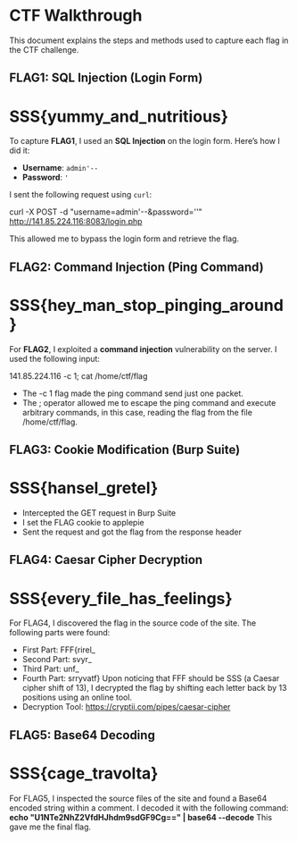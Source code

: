 # CTF Walkthrough

This document explains the steps and methods used to capture each flag in the CTF challenge.

## FLAG1: SQL Injection (Login Form)
# SSS{yummy_and_nutritious}
To capture **FLAG1**, I used an **SQL Injection** on the login form. Here’s how I did it:

- **Username**: `admin'--`
- **Password**: `'`
  
I sent the following request using `curl`:

curl -X POST -d "username=admin'--&password=''" http://141.85.224.116:8083/login.php

This allowed me to bypass the login form and retrieve the flag.

## FLAG2: Command Injection (Ping Command)
# SSS{hey_man_stop_pinging_around}
For **FLAG2**, I exploited a **command injection** vulnerability on the server. I used the following input:

141.85.224.116 -c 1; cat /home/ctf/flag
- The -c 1 flag made the ping command send just one packet.
- The ; operator allowed me to escape the ping command and execute arbitrary commands, in this case, reading the flag from the file /home/ctf/flag.

## FLAG3: Cookie Modification (Burp Suite)
# SSS{hansel_gretel}
- Intercepted the GET request in Burp Suite
- I set the FLAG cookie to applepie 
- Sent the request and got the flag from the response header 

## FLAG4: Caesar Cipher Decryption
# SSS{every_file_has_feelings}
For FLAG4, I discovered the flag in the source code of the site. The following parts were found:
- First Part: FFF{rirel_
- Second Part: svyr_
- Third Part: unf_
- Fourth Part: srryvatf}
Upon noticing that FFF should be SSS (a Caesar cipher shift of 13), I decrypted the flag by shifting each letter back by 13 positions using an online tool.
- Decryption Tool: https://cryptii.com/pipes/caesar-cipher

## FLAG5: Base64 Decoding
# SSS{cage_travolta}
For FLAG5, I inspected the source files of the site and found a Base64 encoded string within a comment. I decoded it with the following command:
**echo "U1NTe2NhZ2VfdHJhdm9sdGF9Cg==" | base64 --decode**
This gave me the final flag.
